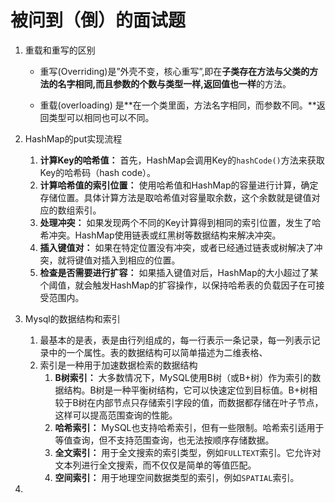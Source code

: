 # 被问到（倒）的面试题


<!--more-->

1. 重载和重写的区别

   - 重写(Overriding)是”外壳不变，核心重写”,即在**子类存在方法与父类的方法的名字相同,**而且**参数的个数与类型一样,返回值也一样**的方法。

   - 重载(overloading) 是**在一个类里面，方法名字相同，而参数不同。**返回类型可以相同也可以不同。

2. HashMap的put实现流程

   1. **计算Key的哈希值：** 首先，HashMap会调用Key的`hashCode()`方法来获取Key的哈希码（hash code）。
   2. **计算哈希值的索引位置：** 使用哈希值和HashMap的容量进行计算，确定存储位置。具体计算方法是取哈希值对容量取余数，这个余数就是键值对应的数组索引。
   3. **处理冲突：** 如果发现两个不同的Key计算得到相同的索引位置，发生了哈希冲突。HashMap使用链表或红黑树等数据结构来解决冲突。
   4. **插入键值对：** 如果在特定位置没有冲突，或者已经通过链表或树解决了冲突，就将键值对插入到相应的位置。
   5. **检查是否需要进行扩容：** 如果插入键值对后，HashMap的大小超过了某个阈值，就会触发HashMap的扩容操作，以保持哈希表的负载因子在可接受范围内。

3. Mysql的数据结构和索引

   1. 最基本的是表，表是由行列组成的，每一行表示一条记录，每一列表示记录中的一个属性。表的数据结构可以简单描述为二维表格、
   2. 索引是一种用于加速数据检索的数据结构
      1. **B树索引：** 大多数情况下，MySQL使用B树（或B+树）作为索引的数据结构。B树是一种平衡树结构，它可以快速定位到目标值。B+树相较于B树在内部节点只存储索引字段的值，而数据都存储在叶子节点，这样可以提高范围查询的性能。
      2. **哈希索引：** MySQL也支持哈希索引，但有一些限制。哈希索引适用于等值查询，但不支持范围查询，也无法按顺序存储数据。
      3. **全文索引：** 用于全文搜索的索引类型，例如`FULLTEXT`索引。它允许对文本列进行全文搜索，而不仅仅是简单的等值匹配。
      4. **空间索引：** 用于地理空间数据类型的索引，例如`SPATIAL`索引。

4. 

